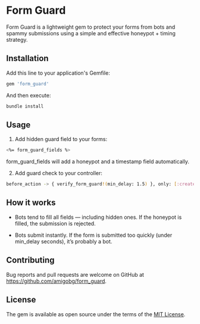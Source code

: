 # Form Guard

Form Guard is a lightweight gem to protect your forms from bots and spammy submissions using a simple and effective honeypot + timing strategy.

## Installation

Add this line to your application's Gemfile:

```bash
gem 'form_guard'
```

And then execute:

```bash
bundle install
```

## Usage

1. Add hidden guard field to your forms:
```bash
<%= form_guard_fields %>
```
form_guard_fields will add a honeypot and a timestamp field automatically.

2. Add guard check to your controller:

```bash
before_action -> { verify_form_guard!(min_delay: 1.5) }, only: [:create]
```

## How it works

- Bots tend to fill all fields — including hidden ones. If the honeypot is filled, the submission is rejected.

- Bots submit instantly. If the form is submitted too quickly (under min_delay seconds), it’s probably a bot.

## Contributing

Bug reports and pull requests are welcome on GitHub at https://github.com/amigobg/form_guard.

## License

The gem is available as open source under the terms of the [MIT License](https://opensource.org/licenses/MIT).